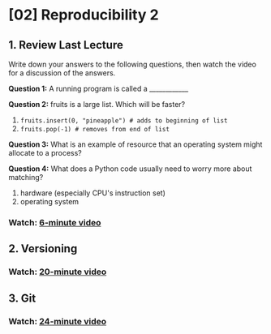 # [02] Reproducibility 2

## 1. Review Last Lecture

Write down your answers to the following questions, then watch the
video for a discussion of the answers.

**Question 1:** A running program is called a ____________

**Question 2:** fruits is a large list.  Which will be faster?
1. ```fruits.insert(0, "pineapple") # adds to beginning of list```
2. ```fruits.pop(-1) # removes from end of list```

**Question 3:** What is an example of resource that an operating system might allocate to a process?

**Question 4:** What does a Python code usually need to worry more about matching?
1. hardware (especially CPU's instruction set)
2. operating system

### Watch: [6-minute video](https://youtu.be/Wt95WcBRp7M)

## 2. Versioning

### Watch: [20-minute video](https://youtu.be/AHaXlYHyUuU)

## 3. Git

### Watch: [24-minute video](https://youtu.be/Vnl8NU41l9w)
